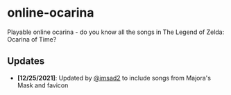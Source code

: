 # online-ocarina
Playable online ocarina - do you know all the songs in The Legend of Zelda: Ocarina of Time?

## Updates

- **[12/25/2021]**: Updated by [@imsad2](https://github.com/imsad2) to include songs from Majora's Mask and favicon
